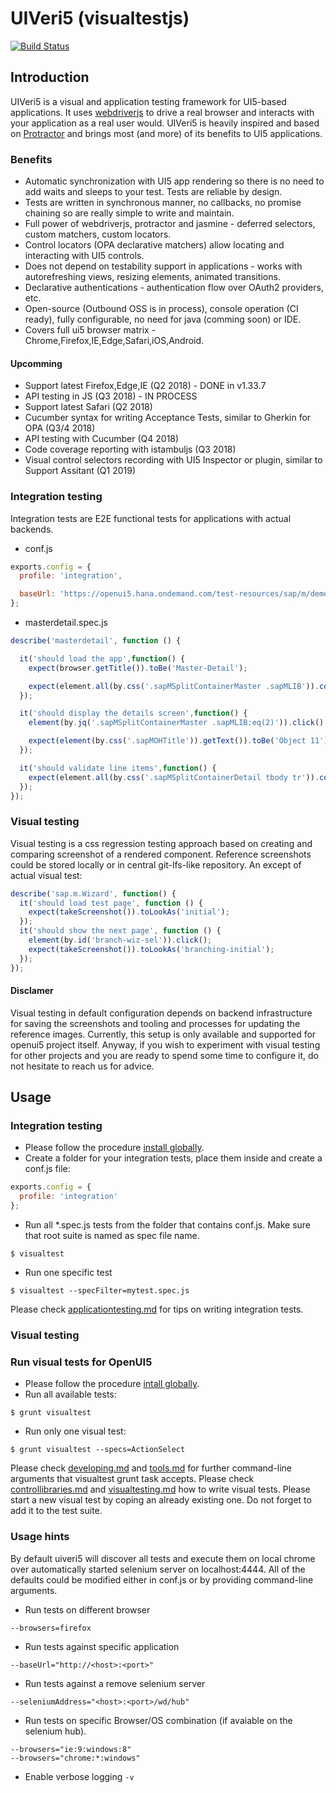 # UIVeri5 (visualtestjs)

[![Build Status](https://travis-ci.mo.sap.corp/ui5delivery/visualtestjs.svg?token=q7q1Fy6Pv7CUxGsy7QiW&branch=master)](https://travis-ci.mo.sap.corp/ui5delivery/visualtestjs)

## Introduction
UIVeri5 is a visual and application testing framework for UI5-based applications. It uses
[webdriverjs](https://code.google.com/p/selenium/wiki/WebDriverJs) to drive a real browser and interacts with your
application as a real user would. UIVeri5 is heavily inspired and based on [Protractor](http://www.protractortest.org/)
and brings most (and more) of its benefits to UI5 applications.

### Benefits
* Automatic synchronization with UI5 app rendering so there is no need to add waits and sleeps to your test. Tests are reliable by design.
* Tests are written in synchronous manner, no callbacks, no promise chaining so are really simple to write and maintain.
* Full power of webdriverjs, protractor and jasmine - deferred selectors, custom matchers, custom locators.
* Control locators (OPA declarative matchers) allow locating and interacting with UI5 controls.
* Does not depend on testability support in applications - works with autorefreshing views, resizing elements, animated transitions.
* Declarative authentications - authentication flow over OAuth2 providers, etc.
* Open-source (Outbound OSS is in process), console operation (CI ready), fully configurable, no need for java (comming soon) or IDE.
* Covers full ui5 browser matrix - Chrome,Firefox,IE,Edge,Safari,iOS,Android.

#### Upcomming 
* Support latest Firefox,Edge,IE (Q2 2018) - DONE in v1.33.7
* API testing in JS (Q3 2018) - IN PROCESS
* Support latest Safari (Q2 2018)
* Cucumber syntax for writing Acceptance Tests, similar to Gherkin for OPA (Q3/4 2018)
* API testing with Cucumber (Q4 2018)
* Code coverage reporting with istambuljs (Q3 2018)
* Visual control selectors recording with UI5 Inspector or plugin, similar to Support Assitant (Q1 2019)

### Integration testing
Integration tests are E2E functional tests for applications with actual backends. 
* conf.js
```js
exports.config = {
  profile: 'integration',

  baseUrl: 'https://openui5.hana.ondemand.com/test-resources/sap/m/demokit/master-detail/webapp/test/mockServer.html',
};
```
* masterdetail.spec.js
```js
describe('masterdetail', function () {

  it('should load the app',function() {
    expect(browser.getTitle()).toBe('Master-Detail');

    expect(element.all(by.css('.sapMSplitContainerMaster .sapMLIB')).count()).toBe(21);
  });

  it('should display the details screen',function() {
    element(by.jq('.sapMSplitContainerMaster .sapMLIB:eq(2)')).click();

    expect(element(by.css('.sapMOHTitle')).getText()).toBe('Object 11');
  });

  it('should validate line items',function() {
    expect(element.all(by.css('.sapMSplitContainerDetail tbody tr')).count()).toBe(2);
  });
});
```

### Visual testing
Visual testing is a css regression testing approach based on creating and comparing screenshot of a rendered component.
Reference screenshots could be stored locally or in central git-lfs-like repository.
An except of actual visual test:
```js
describe('sap.m.Wizard', function() {
  it('should load test page', function () {
    expect(takeScreenshot()).toLookAs('initial');
  });
  it('should show the next page', function () {
    element(by.id('branch-wiz-sel')).click();
    expect(takeScreenshot()).toLookAs('branching-initial');
  });
});
```
#### Disclamer
Visual testing in default configuration depends on backend infrastructure for saving the screenshots and tooling and processes for updating the reference images. Currently, this setup is only available and supported for openui5 project itself.
Anyway, if you wish to experiment with visual testing for other projects and you are ready to spend some time to configure it, do not hesitate to reach us for advice.

## Usage

### Integration testing
* Please follow the procedure [install globally](docs/installation.md).
* Create a folder for your integration tests, place them inside and create a conf.js file:
```js
exports.config = {
  profile: 'integration'
};
```
* Run all *.spec.js tests from the folder that contains conf.js. Make sure that root suite is named as spec file name.
```
$ visualtest
```
* Run one specific test
```
$ visualtest --specFilter=mytest.spec.js
```
Please check [applicationtesting.md](docs/usage/applicationtesting.md) for tips on writing integration tests.

### Visual testing

### Run visual tests for OpenUI5
* Please follow the procedure [intall globally](docs/installation.md).
* Run all available tests:
```
$ grunt visualtest
```
* Run only one visual test:
```
$ grunt visualtest --specs=ActionSelect
```
Please check [developing.md](https://github.com/SAP/openui5/blob/master/docs/developing.md) and
[tools.md](https://github.com/SAP/openui5/blob/master/docs/tools.md) for further command-line arguments that
visualtest grunt task accepts. Please check [controllibraries.md](https://github.com/SAP/openui5/blob/master/docs/controllibraries.md)
and [visualtesting.md](docs/usage/visualtesting.md) how to write visual tests.
Please start a new visual test by coping an already existing one. Do not forget to add it to the test suite.

### Usage hints

By default uiveri5 will discover all tests and execute them on local chrome
over automatically started selenium server on localhost:4444.
All of the defaults could be modified either in conf.js or by providing command-line arguments.

* Run tests on different browser
```
--browsers=firefox
```
* Run tests against specific application
```
--baseUrl="http://<host>:<port>"
```
* Run tests against a remove selenium server
```
--seleniumAddress="<host>:<port>/wd/hub"
```
* Run tests on specific Browser/OS combination (if avaiable on the selenium hub).
```
--browsers="ie:9:windows:8"
--browsers="chrome:*:windows"
```
* Enable verbose logging
`-v`
